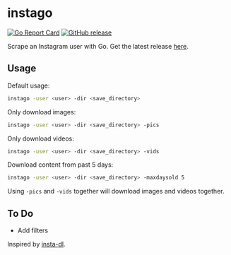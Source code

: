 # instago
[![Go Report Card](https://goreportcard.com/badge/github.com/pagumin/instago)](https://goreportcard.com/report/github.com/pagumin/instago)
[![GitHub release](https://img.shields.io/github/release/qubyte/rubidium.svg)](https://github.com/pagumin/instago/releases)

Scrape an Instagram user with Go. Get the latest release [here](https://github.com/pagumin/instago/releases).

## Usage

Default usage:

``` bash
instago -user <user> -dir <save_directory>
```

Only download images:

``` bash
instago -user <user> -dir <save_directory> -pics
```

Only download videos:

``` bash
instago -user <user> -dir <save_directory> -vids
```

Download content from past 5 days:

``` bash
instago -user <user> -dir <save_directory> -maxdaysold 5
```

Using `-pics` and `-vids` together will download images and videos together.


## To Do

* Add filters

Inspired by [insta-dl](https://github.com/sdushantha/insta-dl).
